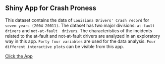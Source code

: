 ## Shiny App for Crash Proness

This dataset contains the data of `Louisiana Drivers' Crash record` for `seven years (2004-20011)`. The dataset has two major divisions: `at-fault drivers` and `not-at-fault  drivers`. The characteristics of the incidents related to the at-fault and not-at-fault drivers are analyzed in an exploratory way in this app. `Forty four variables` are used for the data analysis.
`Four different interactive plots` can be visible from this app.

[Click the App](http://spark.rstudio.com/subasish/myapp/)

